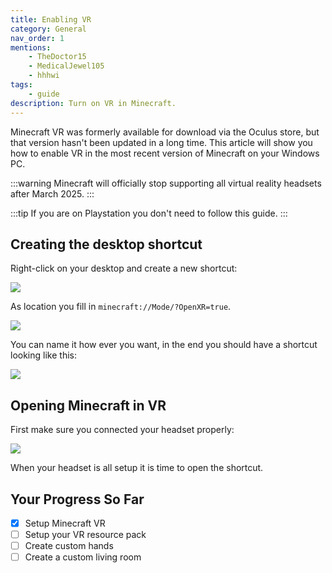 ```yaml
---
title: Enabling VR
category: General
nav_order: 1
mentions:
    - TheDoctor15
    - MedicalJewel105
    - hhhwi
tags:
    - guide
description: Turn on VR in Minecraft.
---
```


Minecraft VR was formerly available for download via the Oculus store, but that version hasn't been updated in a long time. This article will show you how to enable VR in the most recent version of Minecraft on your Windows PC.

:::warning
Minecraft will officially stop supporting all virtual reality headsets after March 2025.
:::

:::tip
If you are on Playstation you don't need to follow this guide.
:::

## Creating the desktop shortcut

Right-click on your desktop and create a new shortcut:

![](/assets/images/vr/install/vr_desktop.png)

As location you fill in `minecraft://Mode/?OpenXR=true`.

![](/assets/images/vr/install/vr_shortcut_path.png)

You can name it how ever you want, in the end you should have a shortcut looking like this:

![](/assets/images/vr/install/vr_shortcut_icon.png)

## Opening Minecraft in VR

First make sure you connected your headset properly:

![](/assets/images/vr/install/vr_headset.png)

When your headset is all setup it is time to open the shortcut.

## Your Progress So Far

-   [x] Setup Minecraft VR
-   [ ] Setup your VR resource pack
-   [ ] Create custom hands
-   [ ] Create a custom living room
